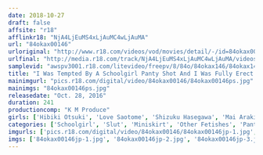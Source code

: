 ```yaml
---
date: 2018-10-27
draft: false
affsite: "r18"
afflinkr18: "NjA4LjEuMS4xLjAuMC4wLjAuMA"
url: "84okax00146"
urloriginal: "http://www.r18.com/videos/vod/movies/detail/-/id=84okax00146"
urlfinal: "http://media.r18.com/track/NjA4LjEuMS4xLjAuMC4wLjAuMA/videos/vod/movies/detail/-/id=84okax00146"
samplevid: "awspv3001.r18.com/litevideo/freepv/8/84o/84okax146/84okax146_dmb_w.mp4"
title: "I Was Tempted By A Schoolgirl Panty Shot And I Was Fully Erect So She Watched Me While I Jacked Off!! Sexy And Innocent JK Panty Shot Action 23 Girls 240 Minutes"
mainimgurl: "pics.r18.com/digital/video/84okax00146/84okax00146ps.jpg"
mainimgs: "84okax00146ps.jpg"
releasedate: "Oct. 28, 2016"
duration: 241
productioncomp: "K M Produce"
girls: ['Hibiki Otsuki', 'Love Saotome', 'Shizuku Hasegawa', 'Mai Araki', 'Yurina Ayashiro', 'Miku Aono', 'Satomi Nomiya', 'Koharu Aoi', 'Yui Kawagoe', 'Sayo Arimoto']
categories: ['Schoolgirl', 'Slut', 'Miniskirt', 'Other Fetishes', 'Panty Shot', 'Daydream']
imgurls: ['pics.r18.com/digital/video/84okax00146/84okax00146jp-1.jpg', 'pics.r18.com/digital/video/84okax00146/84okax00146jp-2.jpg', 'pics.r18.com/digital/video/84okax00146/84okax00146jp-3.jpg', 'pics.r18.com/digital/video/84okax00146/84okax00146jp-4.jpg', 'pics.r18.com/digital/video/84okax00146/84okax00146jp-5.jpg', 'pics.r18.com/digital/video/84okax00146/84okax00146jp-6.jpg', 'pics.r18.com/digital/video/84okax00146/84okax00146jp-7.jpg', 'pics.r18.com/digital/video/84okax00146/84okax00146jp-8.jpg', 'pics.r18.com/digital/video/84okax00146/84okax00146jp-9.jpg', 'pics.r18.com/digital/video/84okax00146/84okax00146jp-10.jpg', 'pics.r18.com/digital/video/84okax00146/84okax00146jp-11.jpg', 'pics.r18.com/digital/video/84okax00146/84okax00146jp-12.jpg', 'pics.r18.com/digital/video/84okax00146/84okax00146jp-13.jpg', 'pics.r18.com/digital/video/84okax00146/84okax00146jp-14.jpg', 'pics.r18.com/digital/video/84okax00146/84okax00146jp-15.jpg', 'pics.r18.com/digital/video/84okax00146/84okax00146jp-16.jpg', 'pics.r18.com/digital/video/84okax00146/84okax00146jp-17.jpg', 'pics.r18.com/digital/video/84okax00146/84okax00146jp-18.jpg', 'pics.r18.com/digital/video/84okax00146/84okax00146jp-19.jpg', 'pics.r18.com/digital/video/84okax00146/84okax00146jp-20.jpg']
imgs: ['84okax00146jp-1.jpg', '84okax00146jp-2.jpg', '84okax00146jp-3.jpg', '84okax00146jp-4.jpg', '84okax00146jp-5.jpg', '84okax00146jp-6.jpg', '84okax00146jp-7.jpg', '84okax00146jp-8.jpg', '84okax00146jp-9.jpg', '84okax00146jp-10.jpg', '84okax00146jp-11.jpg', '84okax00146jp-12.jpg', '84okax00146jp-13.jpg', '84okax00146jp-14.jpg', '84okax00146jp-15.jpg', '84okax00146jp-16.jpg', '84okax00146jp-17.jpg', '84okax00146jp-18.jpg', '84okax00146jp-19.jpg', '84okax00146jp-20.jpg']
---
```

